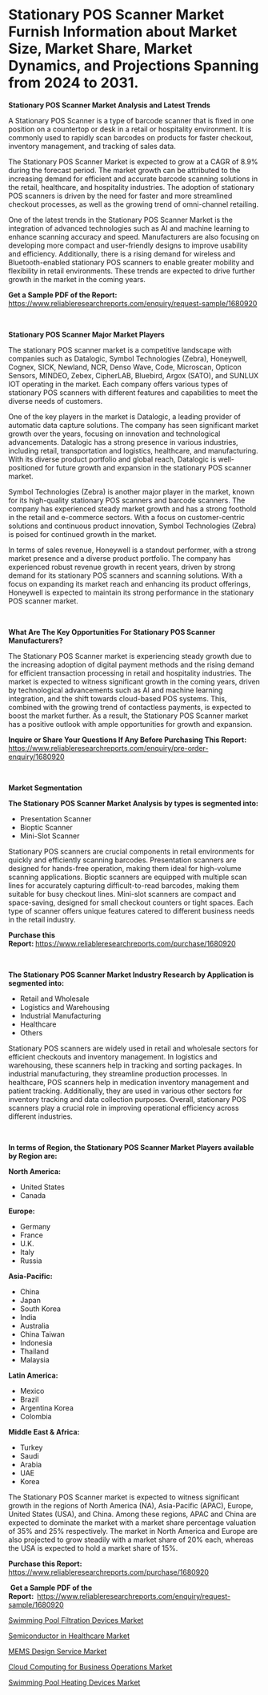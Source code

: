 <p><h1>Stationary POS Scanner Market Furnish Information about Market Size, Market Share, Market Dynamics, and Projections Spanning from 2024 to 2031.</h1></p><p><strong>Stationary POS Scanner Market Analysis and Latest Trends</strong></p>
<p><p>A Stationary POS Scanner is a type of barcode scanner that is fixed in one position on a countertop or desk in a retail or hospitality environment. It is commonly used to rapidly scan barcodes on products for faster checkout, inventory management, and tracking of sales data.</p><p>The Stationary POS Scanner Market is expected to grow at a CAGR of 8.9% during the forecast period. The market growth can be attributed to the increasing demand for efficient and accurate barcode scanning solutions in the retail, healthcare, and hospitality industries. The adoption of stationary POS scanners is driven by the need for faster and more streamlined checkout processes, as well as the growing trend of omni-channel retailing.</p><p>One of the latest trends in the Stationary POS Scanner Market is the integration of advanced technologies such as AI and machine learning to enhance scanning accuracy and speed. Manufacturers are also focusing on developing more compact and user-friendly designs to improve usability and efficiency. Additionally, there is a rising demand for wireless and Bluetooth-enabled stationary POS scanners to enable greater mobility and flexibility in retail environments. These trends are expected to drive further growth in the market in the coming years.</p></p>
<p><strong>Get a Sample PDF of the Report:&nbsp;</strong> <a href="https://www.reliableresearchreports.com/enquiry/request-sample/1680920">https://www.reliableresearchreports.com/enquiry/request-sample/1680920</a></p>
<p>&nbsp;</p>
<p><strong>Stationary POS Scanner Major Market Players</strong></p>
<p><p>The stationary POS scanner market is a competitive landscape with companies such as Datalogic, Symbol Technologies (Zebra), Honeywell, Cognex, SICK, Newland, NCR, Denso Wave, Code, Microscan, Opticon Sensors, MINDEO, Zebex, CipherLAB, Bluebird, Argox (SATO), and SUNLUX IOT operating in the market. Each company offers various types of stationary POS scanners with different features and capabilities to meet the diverse needs of customers.</p><p>One of the key players in the market is Datalogic, a leading provider of automatic data capture solutions. The company has seen significant market growth over the years, focusing on innovation and technological advancements. Datalogic has a strong presence in various industries, including retail, transportation and logistics, healthcare, and manufacturing. With its diverse product portfolio and global reach, Datalogic is well-positioned for future growth and expansion in the stationary POS scanner market.</p><p>Symbol Technologies (Zebra) is another major player in the market, known for its high-quality stationary POS scanners and barcode scanners. The company has experienced steady market growth and has a strong foothold in the retail and e-commerce sectors. With a focus on customer-centric solutions and continuous product innovation, Symbol Technologies (Zebra) is poised for continued growth in the market.</p><p>In terms of sales revenue, Honeywell is a standout performer, with a strong market presence and a diverse product portfolio. The company has experienced robust revenue growth in recent years, driven by strong demand for its stationary POS scanners and scanning solutions. With a focus on expanding its market reach and enhancing its product offerings, Honeywell is expected to maintain its strong performance in the stationary POS scanner market.</p></p>
<p>&nbsp;</p>
<p><strong>What Are The Key Opportunities For Stationary POS Scanner Manufacturers?</strong></p>
<p><p>The Stationary POS Scanner market is experiencing steady growth due to the increasing adoption of digital payment methods and the rising demand for efficient transaction processing in retail and hospitality industries. The market is expected to witness significant growth in the coming years, driven by technological advancements such as AI and machine learning integration, and the shift towards cloud-based POS systems. This, combined with the growing trend of contactless payments, is expected to boost the market further. As a result, the Stationary POS Scanner market has a positive outlook with ample opportunities for growth and expansion.</p></p>
<p><strong>Inquire or Share Your Questions If Any Before Purchasing This Report:</strong> <a href="https://www.reliableresearchreports.com/enquiry/pre-order-enquiry/1680920">https://www.reliableresearchreports.com/enquiry/pre-order-enquiry/1680920</a></p>
<p>&nbsp;</p>
<p><strong>Market Segmentation</strong></p>
<p><strong>The Stationary POS Scanner Market Analysis by types is segmented into:</strong></p>
<p><ul><li>Presentation Scanner</li><li>Bioptic Scanner</li><li>Mini-Slot Scanner</li></ul></p>
<p><p>Stationary POS scanners are crucial components in retail environments for quickly and efficiently scanning barcodes. Presentation scanners are designed for hands-free operation, making them ideal for high-volume scanning applications. Bioptic scanners are equipped with multiple scan lines for accurately capturing difficult-to-read barcodes, making them suitable for busy checkout lines. Mini-slot scanners are compact and space-saving, designed for small checkout counters or tight spaces. Each type of scanner offers unique features catered to different business needs in the retail industry.</p></p>
<p><strong>Purchase this Report:&nbsp;</strong><a href="https://www.reliableresearchreports.com/purchase/1680920">https://www.reliableresearchreports.com/purchase/1680920</a></p>
<p>&nbsp;</p>
<p><strong>The Stationary POS Scanner Market Industry Research by Application is segmented into:</strong></p>
<p><ul><li>Retail and Wholesale</li><li>Logistics and Warehousing</li><li>Industrial Manufacturing</li><li>Healthcare</li><li>Others</li></ul></p>
<p><p>Stationary POS scanners are widely used in retail and wholesale sectors for efficient checkouts and inventory management. In logistics and warehousing, these scanners help in tracking and sorting packages. In industrial manufacturing, they streamline production processes. In healthcare, POS scanners help in medication inventory management and patient tracking. Additionally, they are used in various other sectors for inventory tracking and data collection purposes. Overall, stationary POS scanners play a crucial role in improving operational efficiency across different industries.</p></p>
<p>&nbsp;</p>
<p><strong>In terms of Region, the Stationary POS Scanner Market Players available by Region are:</strong></p>
<p>
    <p> <strong> North America: </strong>
        <ul>
            <li>United States</li>
            <li>Canada</li>
        </ul>
        </p> 
    <p> <strong> Europe: </strong>
        <ul>
            <li>Germany</li>
            <li>France</li>
            <li>U.K.</li>
            <li>Italy</li>
            <li>Russia</li>
        </ul>
        </p> 
    <p> <strong> Asia-Pacific: </strong>
        <ul>
            <li>China</li>
            <li>Japan</li>
            <li>South Korea</li>
            <li>India</li>
            <li>Australia</li>
            <li>China Taiwan</li>
            <li>Indonesia</li>
            <li>Thailand</li>
            <li>Malaysia</li>
        </ul>
        </p> 
    <p> <strong> Latin America: </strong>
        <ul>
            <li>Mexico</li>
            <li>Brazil</li>
            <li>Argentina Korea</li>
            <li>Colombia</li>
        </ul>
        </p> 
    <p> <strong> Middle East & Africa: </strong>
        <ul>
            <li>Turkey</li>
            <li>Saudi</li>
            <li>Arabia</li>
            <li>UAE</li>
            <li>Korea</li>
        </ul>
    </p>
    </p>
<p><p>The Stationary POS Scanner market is expected to witness significant growth in the regions of North America (NA), Asia-Pacific (APAC), Europe, United States (USA), and China. Among these regions, APAC and China are expected to dominate the market with a market share percentage valuation of 35% and 25% respectively. The market in North America and Europe are also projected to grow steadily with a market share of 20% each, whereas the USA is expected to hold a market share of 15%.</p></p>
<p><strong>Purchase this Report: </strong><a href="https://www.reliableresearchreports.com/purchase/1680920">https://www.reliableresearchreports.com/purchase/1680920</a></p>
<p>&nbsp;<strong>Get a Sample PDF of the Report:&nbsp;&nbsp;</strong><a href="https://www.reliableresearchreports.com/enquiry/request-sample/1680920">https://www.reliableresearchreports.com/enquiry/request-sample/1680920</a></p>
<p><strong></strong></p>
<p><p><a href="https://medium.com/@stephanyrau/swimming-pool-filtration-devices-market-insight-market-trends-growth-forecasted-from-2024-to-5d5566361680">Swimming Pool Filtration Devices Market</a></p><p><a href="https://medium.com/@stephanyrau/semiconductor-in-healthcare-market-size-cagr-trends-2024-2030-7f06fa532ff6">Semiconductor in Healthcare Market</a></p><p><a href="https://medium.com/p/de603e300ba4/edit">MEMS Design Service Market</a></p><p><a href="https://medium.com/p/899e46f616c2/edit">Cloud Computing for Business Operations Market</a></p><p><a href="https://medium.com/@stephanyrau/swimming-pool-heating-devices-market-insight-market-trends-growth-forecasted-from-2024-to-2031-5b0c7a7eb44f">Swimming Pool Heating Devices Market</a></p></p>